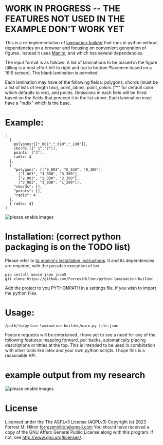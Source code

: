 # WORK IN PROGRESS -- THE FEATURES NOT USED IN THE EXAMPLE DON'T WORK YET

This is a re-implementation of [lamination-builder](https://csfalcione.github.io/lamination-builder/) that runs in python without dependencies on a browser and focusing on convenient generation of figures. Instead it uses [Manim](https://github.com/ManimCommunity/manim/), and which has several dependencies. 

The input format is as follows: A list of laminations to be placed in the figure (tilling is a best effort left to right and top to bottom Placemen based on a 16:9 screen). The blank lamination is permited.

Each lamination may have of the following fields: polygons, chords (must be a list of lists of length two), point_lables, point_colors ("*" for default color which defaults to red), and points. Omissions in each field will be filled based on the fields that proceed it in the list above. Each lamination must have a "radix" which is the base.

# Example:
```
[
  {
    polygons:[["_001","_010","_100"]],
    chords:[["_1","2"]],
    points: ["3"],
    radix: 4
  },
  {
    "polygons": [["0_003", "0_030", "0_300"], 
      ["1_003", "3_030", "3_300"], 
      ["2_003", "2_030", "2_300"], 
      ["3_003", "1_030", "1_300"]], 
    "chords": [], 
    "points": [], 
    "radix": 4
  },
  { radix: 4}
]
```
![please enable images](https://github.com/ForrestHilton/python-lamination-builder/blob/main/contrived_example.png "Render of json above")

# Installation: (correct python packaging is on the TODO list)
Please refer to [to manim's installation instructions](https://docs.manim.community/en/stable/installation.html). It and its dependencies are required, with the possible exception of tex.
```
pip install manim json json5
git clone https://github.com/ForrestHilton/python-lamination-builder
```

Add the project to you PYTHONPATH in a settings file, if you wish to import the python files.

# Usage: 
```
/path/to/python-lamination-builder/main.py file.json
```


Feature requests will be entertained. I have yet to see a need for any of the following features: mapping forward, pull backs, automatically placing descriptions or tittles at the top. This is intended to be used in combination with other tools like latex and your own python scripts. I hope this is a reasonable API.


# example output from my research
![please enable images](https://github.com/ForrestHilton/python-lamination-builder/blob/main/example.png "Example Output from my Reasearch")

# License
Licensed under the The AGPLv3 License (AGPLv3)
Copyright (c) 2023 Forrest M. Hilton <forrestmhilton@gmail.com>
You should have received a copy of the GNU Affero General Public License
along with this program.  If not, see <http://www.gnu.org/licenses/>.
